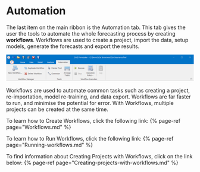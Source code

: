 # Automation

The last item on the main ribbon is the Automation tab. This tab gives the user the tools to automate the whole forecasting process by creating **workflows**. Workflows are used to create a project, import the data, setup models, generate the forecasts and export the results.


![Automation Tab](imgs/AutomationTab.png)

Workflows are used to automate common tasks such as creating a project, re-importation, model re-training, and data export. Workflows are far faster to run, and minimise the potential for error. With Workflows, multiple projects can be created at the same time.

To learn how to Create Workflows, click the following link:
{% page-ref page="Workflows.md" %}

To learn how to Run Workflows, click the following link:
{% page-ref page="Running-workflows.md" %}

To find information about Creating Projects with Workflows, click on the link below:
{% page-ref page="Creating-projects-with-workflows.md" %}
